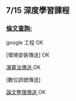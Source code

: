 ## 7/15 深度學習課程
### [倫文查詢:](https://arxiv.org/search/?query=ANN&searchtype=all&source=header)  
google 工程    OK  
  
[環境安裝傳送]       OK   
   
[ 演算法傳送 ](https://github.com/SuWeizhe1124/AI-108-2/tree/master/%E6%BC%94%E7%AE%97%E6%B3%95%20%E5%8F%83%E8%80%83)   OK
  
[數位訊號傳送]

[ 論文整理傳送 ](https://github.com/SuWeizhe1124/AI-108-2/tree/master/%E8%AB%96%E6%96%87)  OK
